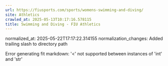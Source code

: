 ```yaml
---
url: https://fiusports.com/sports/womens-swimming-and-diving/
site: Athletics
crawled_at: 2025-05-13T10:17:16.578115
title: Swimming and Diving - FIU Athletics
---
```

normalized_at: 2025-05-22T17:17:22.314155
normalization_changes: Added trailing slash to directory path

Error generating fit markdown: '<' not supported between instances of 'int' and 'str'